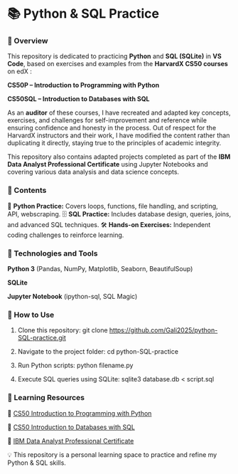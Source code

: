 <h1>📚 Python & SQL Practice</h1>

<h3>🚀 Overview</h3>

This repository is dedicated to practicing **Python** and **SQL (SQLite)** in **VS Code**, based on exercises and examples from the **HarvardX CS50 courses** on edX : 

**CS50P – Introduction to Programming with Python**
  
**CS50SQL – Introduction to Databases with SQL**

As an **auditor** of these courses, I have recreated and adapted key concepts, exercises, and challenges for self-improvement and reference while ensuring confidence and honesty in the process. Out of respect for the HarvardX instructors and their work, I have modified the content rather than duplicating it directly, staying true to the principles of academic integrity.

This repository also contains adapted projects completed as part of the **IBM Data Analyst Professional Certificate** using Jupyter Notebooks and covering various data analysis and data science concepts.

<h3>📂 Contents</h3>

🐍 **Python Practice:** Covers loops, functions, file handling, and scripting, API, webscraping.
🗄️ **SQL Practice:** Includes database design, queries, joins, and advanced SQL techniques.
🛠  **Hands-on Exercises:** Independent coding challenges to reinforce learning.

<h3>🔧 Technologies and Tools</h3>

**Python 3** (Pandas, NumPy, Matplotlib, Seaborn, BeautifulSoup) 

**SQLite**

**Jupyter Notebook** (ipython-sql, SQL Magic)


<h3>📌 How to Use</h3>

1. Clone this repository:
      git clone https://github.com/Gali2025/python-SQL-practice.git
   
2. Navigate to the project folder:
      cd python-SQL-practice
   
3. Run Python scripts:
      python filename.py
   
4. Execute SQL queries using SQLite:
      sqlite3 database.db < script.sql
   
<h3>📖 Learning Resources</h3>

  🔗 [CS50 Introduction to Programming with Python](https://cs50.harvard.edu/python/)
  
  🔗 [CS50 Introduction to Databases with SQL](https://cs50.harvard.edu/sql/)
  
  🔗 [IBM Data Analyst Professional Certificate](https://www.coursera.org/professional-certificates/ibm-data-analyst)


💡 This repository is a personal learning space to practice and refine my Python & SQL skills. 
